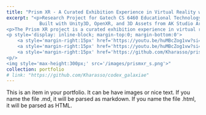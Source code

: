 ```yaml
---
title: "Prism XR - A Curated Exhibition Experience in Virtual Reality with Peer Annotation Features and Virtual Guides for Art and Archaeology Classes"
excerpt: "<p>Research Project for Gatech CS 6460 Educational Technology, 2024<br/>
            Built with Unity3D, OpenXR, and 3D Assets from AK Studio Art<p/>
<p>The Prism XR project is a curated exhibition experience in virtual reality (VR) for art and archaeology education with features designed for the enhancement of interactivity and collaborative learning. The project integrates peer annotations and a virtual exhibition guide to augment educational experiences. The peer annotation features are intended for facilitating visitor critiques and comments pivotal in fostering a dialog between the curator and the audience and a dialogue between the visitors in art and archaeology education, which are demonstrated to have positive impacts on the learning motivations and learning outcomes. The virtual exhibition guide is intended to address the issue of isolation in the virtual exhibition space and to increase interactivity in the virtual curatorial experiences.<p/>
<p style='display: inline-block; margin-top:0; margin-bottom:0'>
    <a style='margin-right:15px' href='https://youtu.be/huMBcZog1vw?si=d9XENP5UiNAZ2gc8'>Paper (arXiv)<a/>
    <a style='margin-right:15px' href='https://youtu.be/huMBcZog1vw?si=d9XENP5UiNAZ2gc8'>Demo Video<a/>
    <a style='margin-right:15px' href='https://github.com/Kharasso/prismxr'>Project Repo<a/>
<p/>
<img style='max-height:300px;' src='/images/prismxr_s.png'>"
collection: portfolio
# link: "https://github.com/Kharasso/codex_galaxiae"
---
```


This is an item in your portfolio. It can be have images or nice text. If you name the file .md, it will be parsed as markdown. If you name the file .html, it will be parsed as HTML. 
